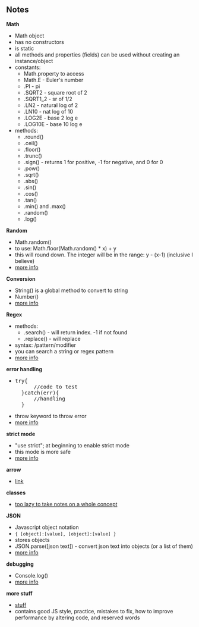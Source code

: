## Notes
**Math**
- Math object
- has no constructors
- is static
- all methods and properties (fields) can be used without creating an instance/object
- constants:
    - Math.property to access
    - Math.E - Euler's number
    - .PI - pi
    - .SQRT2 - square root of 2
    - .SQRT1_2 - sr of 1/2
    - .LN2 - natural log of 2
    - .LN10 - nat log of 10
    - .LOG2E - base 2 log e
    - .LOG10E - base 10 log e
- methods:
    - .round()
    - .ceil()
    - .floor()
    - .trunc()
    - .sign() - returns 1 for positive, -1 for negative, and 0 for 0
    - .pow()
    - .sqrt()
    - .abs()
    - .sin()
    - .cos()
    - .tan()
    - .min() and .max()
    - .random()
    - .log()

**Random**
- Math.random()
- to use: Math.floor(Math.random() * x) + y
- this will round down. The integer will be in the range: y - (x-1) (inclusive I believe)
- [more info](https://www.w3schools.com/js/js_random.asp)

**Conversion**
- String() is a global method to convert to string
- Number()
- [more info](https://www.w3schools.com/js/js_type_conversion.asp)

**Regex**
- methods:
    - .search() - will return index. -1 if not found
    - .replace() - will replace
- syntax: /pattern/modifier
- you can search a string or regex pattern
- [more info](https://www.w3schools.com/js/js_regexp.asp)

**error handling**
- <pre>try{
        //code to test
    }catch(err){
        //handling
    }</pre>
- throw keyword to throw error
- [more info](https://www.w3schools.com/js/js_errors.asp)

**strict mode**
- "use strict"; at beginning to enable strict mode
- this mode is more safe
- [more info](https://www.w3schools.com/js/js_strict.asp)

**arrow**
- [link](https://www.w3schools.com/js/js_arrow_function.asp)

**classes**
- [too lazy to take notes on a whole concept](https://www.w3schools.com/js/js_classes.asp)

**JSON**
- Javascript object notation
- `{
    [object]:[value],
    [object]:[value]
    }`
- stores objects
- JSON.parse([json text]) - convert json text into objects (or a list of them)
- [more info](https://www.w3schools.com/js/js_json.asp)

**debugging**
- Console.log()
- [more info](https://www.w3schools.com/js/js_debugging.asp)

**more stuff**
- [stuff](https://www.w3schools.com/js/js_conventions.asp)
- contains good JS style, practice, mistakes to fix, how to improve performance by altering code, and reserved words 